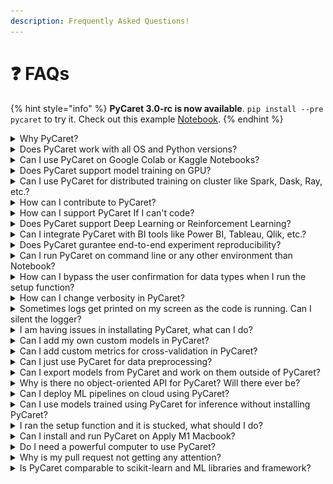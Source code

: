```yaml
---
description: Frequently Asked Questions!
---
```


# ❓ FAQs

{% hint style="info" %}
**PyCaret 3.0-rc is now available**. `pip install --pre pycaret` to try it. Check out this example [Notebook](https://colab.research.google.com/drive/1\_H0sHYhzKGZDmgzrQLosuZAR3nOaL6CN?usp=sharing).
{% endhint %}

<details>

<summary>Why PyCaret?</summary>

The short answer is it's an open-source, low-code machine learning library built on top of your favorite libraries and frameworks like _scikit-learn, xgboost, lightgbm, etc._ Machine Learning experments take a lot of iterations and the primary goal of PyCaret is to give you the ability to iterate with lightning speed. In comparison with the other awesome open-source machine learning libraries, PyCaret is an alternate low-code library that can be used to replace hundreds of lines of code with a few lines only. Give it a try!

</details>

<details>

<summary>Does PyCaret work with all OS and Python versions?</summary>

PyCaret is tested and supported on the following 64-bit systems:

* Python 3.6 – 3.8&#x20;
* Python 3.9 for Ubuntu only
* Ubuntu 16.04 or later
* Windows 7 or later

PyCaret also works on Mac OS but we do not guarantee the performance as the releases are not tested for Mac. To learn more about our testing workflows, [click here](https://github.com/pycaret/pycaret/blob/master/.github/workflows/test.yml).

</details>

<details>

<summary>Can  I use PyCaret on Google Colab or Kaggle Notebooks?</summary>

Absolutely. Just do `pip install pycaret`

Since base installations on these platforms are not in our control, time-to-time, you may have issues in installing PyCaret due to some dependency conflicts. Those issues with the temporary solutions are reported [here](../get-started/installation.md#common-installation-issues).

</details>

<details>

<summary>Does PyCaret support model training on GPU?</summary>

Yes. We have integrated PyCaret with the amazing [RAPIDS.AI](https://rapids.ai/) project. To use GPU instead of CPU, just pass `use_gpu=True` in the `setup` function.&#x20;

**This will use CPU for model training:**

```
from pycaret.classification import *
s = setup(data, target = 'target_name')
```

**This will use GPU for model training:**

```
from pycaret.classification import *
s = setup(data, target = 'target_name', use_gpu = True)
```

There is no change in the use of the API, however, in some cases, additional libraries have to be installed as they are not installed with the default version or the full version of PyCaret. You can learn more about this [here](../get-started/installation.md#gpu).

</details>

<details>

<summary>Can I use PyCaret for distributed training on cluster like Spark, Dask, Ray, etc.?</summary>

Yes. All the functions of PyCaret are just normal python function and all these frameworks like Spark, Dask, Ray provides you an option to distribute any arbitrary code on a cluster of machines. In future releases, we aim to integrate these distributed frameworks within PyCaret but for now, if you are interested in doing that, [This article](https://towardsdatascience.com/scaling-pycaret-with-spark-or-dask-through-fugue-60bdc3ce133f) by the [Fugue project team](https://github.com/fugue-project/fugue) shows how you can distribute PyCaret code on Spark or Dask without any significant changes to the code.

</details>

<details>

<summary>How can I contribute to PyCaret?</summary>

Thank you for choosing to contribute to PyCaret. There are a ton of great open-source projects out there, so we appreciate your interest in contributing to PyCaret. Please check out our [Contribution Guidelines](https://github.com/pycaret/pycaret/blob/master/CONTRIBUTING.md).

</details>

<details>

<summary>How can I support PyCaret If I can't code?</summary>

Absolutely. There are many ways you can support us. You can join our documentation team and help us build and maintain this amazing documentation that is used by thousands of members every day. [Learn more](../#support-us) about other ways you can support us.

</details>

<details>

<summary>Does PyCaret support Deep Learning or Reinforcement Learning?</summary>

Not yet. In the future, maybe.

</details>

<details>

<summary>Can I integrate PyCaret with BI tools like Power BI, Tableau, Qlik, etc.?</summary>

Yes, any tool that supports the Python environment. You can use PyCaret within Power BI, Tableau, SQL, Alteryx, KNIME. If you would like to learn more, read these [official tutorials](official-blog/#pycaret-and-bi-integrations).

</details>

<details>

<summary>Does PyCaret gurantee end-to-end experiment reproducibility?</summary>

Absolutely. Without a guarantee for reproducibility, any framework is pretty much useless. In any ML workflow, there are many aspects that cause randomization such as `train_test_split`. Sometimes the randomization is also built in the algorithm inherently. Some examples are Random Forest, Extra Trees, Gradient Boosting Machines. To ensure that you can reproduce your end-to-end experiment at a later time, you must pass `session_id` parameter in the `setup`.

**Example:**

```
from pycaret.classification import *
s = setup(data, target = 'target_name', session_id = 123)
```

It doesn't matter what number you pass to `session_id` as long as you can remember it. `session_id` parameter in PyCaret is equivalent to `random_state` in scikit-learn models. The benefit here is we take the `session_id` from the `setup` and perpetuate to all the functions that uses `random_state` so that you nothing to worry about.

</details>

<details>

<summary>Can I run PyCaret on command line or any other environment than Notebook?</summary>

Absolutely. PyCaret is designed and developed to work in a Notebook environment, that doesn't mean you can't use it outside of Notebook in other IDE's such as Visual Code, PyCharm, or Spyder. When you are using PyCaret outside of the Notebook environment, you must pass `html=False` and `silent=True` in the `setup` function. Since PyCaret uses IPython for some callbacks functionality, without passing these two parameters explicitly, your code will fail when you are outside of the Notebook environment.&#x20;

**NOTE:** The name of these parameters may change in the future to something like `mode='notebook'.`

</details>

<details>

<summary>How can I bypass the user confirmation for data types when I run the setup function?</summary>

Whenever you run `setup` in any module of PyCaret, it generates a dialogue box to confirm data types where users are expected to press enter to continue. This is a helpful feature when you are using PyCaret during active experimentation in Notebook but when you are using PyCaret in the command line or as a Python script, you must bypass the confirmation dialogue box. You can do that by passing `silent=True` in the `setup` function.

**Example:**

```
from pycaret.classification import *
s = setup(data, target = 'target_name', silent = True)
```

</details>

<details>

<summary>How can I change verbosity in PyCaret?</summary>

Most functions in PyCaret has `verbose` parameter. Simply set `verbose=False` in the function.&#x20;

**Example:**

```
lr = create_model('lr', verbose = False)
```

</details>

<details>

<summary>Sometimes logs get printed on my screen as the code is running. Can I silent the logger?</summary>

We have noticed in some situations that the logger of PyCaret can conflict with other libraries in the environment causing an abnormal behavior resulting in logs being printed on the screen (Notebook or CLI) as the code is running. While in the next major release (3.0), we are planning to make the logger more configurable, allowing you to totally disable it if you want. In the meantime, there is a way around using environment variables. Run the following code on the top of your Notebook:

```
import os
os.environ["PYCARET_CUSTOM_LOGGING_LEVEL"] = "CRITICAL"
```

**NOTE:** This command will set an environment variable that is used by PyCaret's logger. Setting it to `CRITICAL` means that only critical messages will be logged and there aren't many critical messages in PyCaret.&#x20;

</details>

<details>

<summary>I am having issues in installating PyCaret, what can I do?</summary>

The first place is to check out [Common Installation Issues](../get-started/installation.md#common-installation-issues) and then [Issues](https://github.com/pycaret/pycaret/issues) on our GitHub.&#x20;

</details>

<details>

<summary>Can I add my own custom models in PyCaret?</summary>

Absolutely. PyCaret's vision is to give you full control of your ML pipeline. To add custom models, there is only one rule. They must be compatible with standard `sklearn` API. To learn how to do it, you can read the following tutorials by Fahad Akbar:

* [Custom Estimator with PyCaret - Part I](https://towardsdatascience.com/custome-estimator-with-pycaret-part-1-by-fahad-akbar-839513315965)
* [Custom Estimator with PyCaret - Part II](https://towardsdatascience.com/custom-estimator-with-pycaret-part-2-by-fahad-akbar-aee4dbdacbf)

</details>

<details>

<summary>Can I add custom metrics for cross-validation in PyCaret?</summary>

Absolutely. PyCaret aim's to balance the abstraction with flexibility and so far we are doing a pretty good job. You can use PyCaret's `add_metric` and `remove_metric` functions to add or remove metrics used for cross-validation.&#x20;

</details>

<details>

<summary>Can I just use PyCaret for data preprocessing?</summary>

Yes if you would like. You can run the `setup` function which handles all the data preprocessing and after that you can access the transformed train set and test set using the `get_config` function.&#x20;

**Example:**

```
from pycaret.classification import *
s = setup(data, target = 'target_name')

X_train, y_train = get_config('X_train'), get_config('y_train')
X_test, y_test = get_config('X_test'), get_config('y_test')
```

</details>

<details>

<summary>Can I export models from PyCaret and work on them outside of PyCaret?</summary>

Absolutely. You can use the `save_model` function of PyCaret to export the entire Pipeline as a `pkl` file. [Learn more](../get-started/functions/#save-model) about this function.

</details>

<details>

<summary>Why is there no object-oriented API for PyCaret? Will there ever be?</summary>

The first release (1.0) of PyCaret had many several critical design decisions which quickly became the common practice in the community. Having a solo functional API was one of the choices. However, in subsequent releases, we realize the use case and need for a more conventional OOP API which is now on its way. The default API of PyCaret will continue to be the functional API as a very large user base depends on it. However, in the next major release (3.0) we will have a separate OOP API for users who are interested in using it.

**Functional API Example (current)**

```
from pycaret.classification import *
s = setup(data, target = 'target_name')
best_model = compare_models()
```

**Object Oriented API Example (Future state)**

```
from pycaret.classification import ClassificationExperiment
exp = ClassificationExperiment()
exp.setup(data, target = 'target_name')
best_model = exp.compare_models()
```

</details>

<details>

<summary>Can I deploy ML pipelines on cloud using PyCaret?</summary>

Absolutely. PyCaret is an end-to-end library with a lot of deployment functionalities. There are many official tutorials on deployment on different cloud platforms such as Azure, AWS, and GCP. You can check out these [tutorials here](official-blog/#pycaret-add-ml-deployment).

</details>

<details>

<summary>Can I use models trained using PyCaret for inference without installing PyCaret?</summary>

Not right now but with our next major release (3.0) our goal is to allow you to use plain `sklearn` for inference runtime. At the moment, there are few custom functionalities of PyCaret in the Pipeline that forces you to install `pycaret` during inference but we are committed to either removing those custom functionalities in the future release or push those to the base libraries like scikit-learn. Our goal and vision is to become a mega-abstractor framework for training and ML development. We do not want to reinvent the wheel. We do not want you to carry the huge overhead of PyCaret's framework during inference.

</details>

<details>

<summary>I ran the setup function and it is stucked, what should I do? </summary>

If your setup function is stuck, the first thing you should check is if you are in an environment that allows for a confirmatory dialogue box and if not you must pass `silent=True` in the setup. Secondly, if you are using Visual Code the dialogue box appears on the top of the screen as opposed to inline as you might have seen with Jupyter Notebook. Finally, sometimes it may really take a very long time especially if your dataset has categorical features with many levels (1000+ levels). In that case, you should try to combine the levels and make the features less granular before passing into PyCaret. If all this doesn't resolve your issue and you are very certain that this is some kind of bug or you can improve the code, please feel free to open a new [Issue ](https://github.com/pycaret/pycaret/issues)on our GitHub.

</details>

<details>

<summary>Can I install and run PyCaret on Apply M1 Macbook?</summary>

It's not straighforward due to some issues in the underlying dependencies of PyCaret. However, if you have tried everything and still can't find a solution, this [article](https://pareekshithkatti.medium.com/setting-up-python-for-data-science-on-m1-mac-ced8a0d05911) by Pareekshith Katti may help you.

</details>

<details>

<summary>Do I need a powerful computer to use PyCaret?</summary>

No, as long as your data can fit in the memory, you can use PyCaret. No super computer is needed.

</details>

<details>

<summary>Why is my pull request not getting any attention?</summary>

The review process may take some time. You should not be discouraged by delays in review on your pull request. We have many features that are requested by the community and only limited time from our maintainers to review and approve these pull requests. Since every feature comes at a cost of lifetime maintenance, we care a lot about getting things right the first time.&#x20;

</details>

<details>

<summary>Is PyCaret comparable to scikit-learn and ML libraries and framework?</summary>

Well, PyCaret is built on top of common ML libraries and frameworks such as scikit-learn, LightGBM, XGBoost, etc. The benefit of using PyCaret is you don't have to write a lot of code. The underlying models and evaluation framework is the same as what you are used to. When we first created PyCaret we did a small comparison of performing a given set of tasks using PyCaret vs. without using PyCaret and here are the results:

![](<../.gitbook/assets/image (266).png>)

</details>
